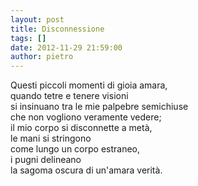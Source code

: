 ```yaml
---
layout: post
title: Disconnessione
tags: []
date: 2012-11-29 21:59:00
author: pietro
---
```

Questi piccoli momenti di gioia amara,<br/>quando tetre e tenere visioni<br/>si insinuano tra le mie palpebre semichiuse<br/>che non vogliono veramente vedere;<br/>il mio corpo si disconnette a metà,<br/>le mani si stringono<br/>come lungo un corpo estraneo,<br/>i pugni delineano<br/>la sagoma oscura di un'amara verità.<br/><br/>
